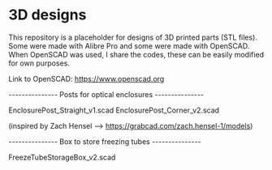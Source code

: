 # 3D designs
This repository is a placeholder for designs of 3D printed parts (STL files). Some were made with Alibre Pro and some were made with OpenSCAD. When OpenSCAD was used, I share the codes, these can be easily modified for own purposes.

Link to OpenSCAD:
https://www.openscad.org

--------------- Posts for optical enclosures ---------------

EnclosurePost_Straight_v1.scad
EnclosurePost_Corner_v2.scad

(inspired by Zach Hensel --> https://grabcad.com/zach.hensel-1/models)


--------------- Box to store freezing tubes ---------------

FreezeTubeStorageBox_v2.scad
